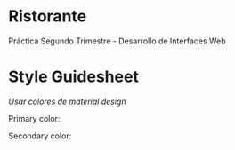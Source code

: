 # Ristorante
Práctica Segundo Trimestre - Desarrollo de Interfaces Web

# Style Guidesheet
_Usar colores de material design_

Primary color:

Secondary color: